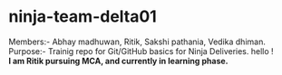 # ninja-team-delta01
Members:- Abhay madhuwan, Ritik, Sakshi pathania, Vedika dhiman.
Purpose:- Trainig repo for Git/GitHub basics for Ninja Deliveries.
hello ! <br> <b>I am Ritik pursuing MCA, and currently in learning phase.</b>